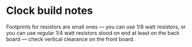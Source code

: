 # Clock build notes

Footprints for resistors are small ones — you can use 1/8 watt resistors, or you can use regular 1/4 watt resistors stood on end at least on the back board — check vertical clearance on the front board.
